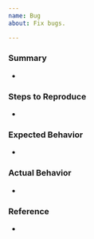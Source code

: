 ```yaml
---
name: Bug
about: Fix bugs.

---
```


### Summary

-

### Steps to Reproduce

-

### Expected Behavior

-

### Actual Behavior

-

### Reference

-
